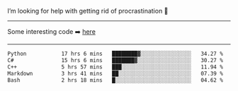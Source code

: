 I’m looking for help with getting rid of procrastination 🤔

-----

Some interesting code :arrow_right: [here](https://github.com/zhen8838/playground)

-----

<!--START_SECTION:waka-->

```txt
Python           17 hrs 6 mins   ████████▓░░░░░░░░░░░░░░░░   34.27 %
C#               15 hrs 6 mins   ███████▓░░░░░░░░░░░░░░░░░   30.27 %
C++              5 hrs 57 mins   ███░░░░░░░░░░░░░░░░░░░░░░   11.94 %
Markdown         3 hrs 41 mins   ██░░░░░░░░░░░░░░░░░░░░░░░   07.39 %
Bash             2 hrs 18 mins   █░░░░░░░░░░░░░░░░░░░░░░░░   04.62 %
```

<!--END_SECTION:waka-->

<!--
**zhen8838/zhen8838** is a ✨ _special_ ✨ repository because its `README.md` (this file) appears on your GitHub profile.

Here are some ideas to get you started:

- 🔭 I’m currently working on ...
- 🌱 I’m currently learning ...
- 👯 I’m looking to collaborate on ...
 ...
- 💬 Ask me about ...
- 📫 How to reach me: ...
- 😄 Pronouns: ...
- ⚡ Fun fact: ...
-->
